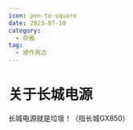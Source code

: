 ```yaml
---
icon: pen-to-square
date: 2023-07-10
category:
  - 杂酱
tag:
  - 硬件周边
---
```




# 关于长城电源

长城电源就是垃圾！（指长城GX850）
